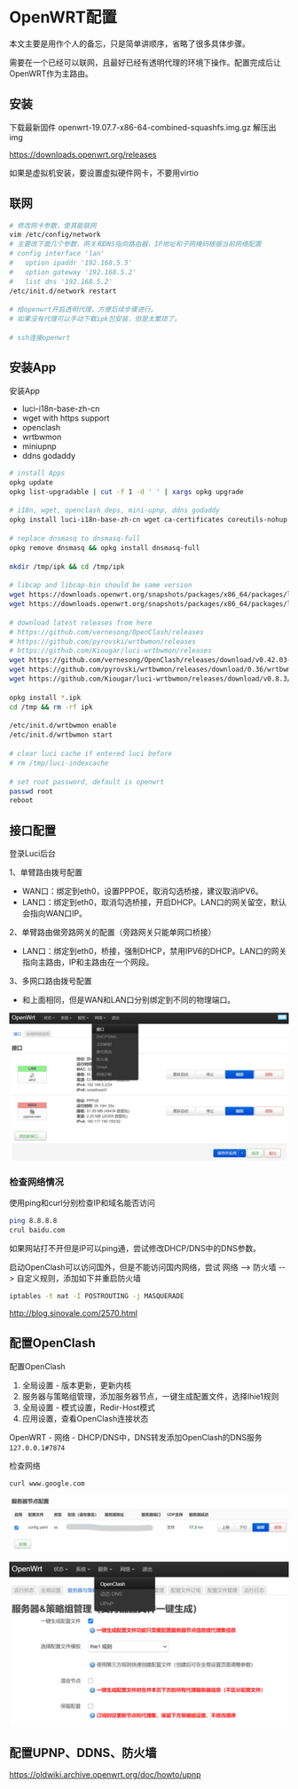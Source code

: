 # OpenWRT配置

本文主要是用作个人的备忘，只是简单讲顺序，省略了很多具体步骤。

需要在一个已经可以联网，且最好已经有透明代理的环境下操作。配置完成后让OpenWRT作为主路由。



## 安装

下载最新固件 openwrt-19.07.7-x86-64-combined-squashfs.img.gz 解压出img

https://downloads.openwrt.org/releases

如果是虚拟机安装，要设置虚拟硬件网卡，不要用virtio



## 联网

```bash
# 修改网卡参数，使其能联网
vim /etc/config/network
# 主要改下面几个参数，网关和DNS指向路由器，IP地址和子网掩码根据当前网络配置
# config interface 'lan'
#   option ipaddr '192.168.5.5'
#   option gateway '192.168.5.2'
#   list dns '192.168.5.2'
/etc/init.d/network restart

# 给openwrt开启透明代理，方便后续步骤进行。
# 如果没有代理可以手动下载ipk包安装，但是太繁琐了。

# ssh连接openwrt
```



## 安装App

安装App

- luci-i18n-base-zh-cn
- wget with https support
- openclash
- wrtbwmon
- miniupnp
- ddns godaddy



```bash
# install Apps
opkg update
opkg list-upgradable | cut -f 1 -d ' ' | xargs opkg upgrade

# i18n, wget, openclash deps, mini-upnp, ddns godaddy
opkg install luci-i18n-base-zh-cn wget ca-certificates coreutils-nohup bash iptables curl jsonfilter ca-certificates ipset ip-full iptables-mod-tproxy iptables-mod-extra ruby ruby-yaml miniupnpd luci-app-upnp luci-app-ddns luci-i18n-ddns-zh-cn ddns-scripts_godaddy.com-v1

# replace dnsmasq to dnsmasq-full
opkg remove dnsmasq && opkg install dnsmasq-full

mkdir /tmp/ipk && cd /tmp/ipk

# libcap and libcap-bin should be same version
wget https://downloads.openwrt.org/snapshots/packages/x86_64/packages/libcap_2.43-1_x86_64.ipk
wget https://downloads.openwrt.org/snapshots/packages/x86_64/packages/libcap-bin_2.43-1_x86_64.ipk

# download latest releases from here
# https://github.com/vernesong/OpenClash/releases
# https://github.com/pyrovski/wrtbwmon/releases
# https://github.com/Kiougar/luci-wrtbwmon/releases
wget https://github.com/vernesong/OpenClash/releases/download/v0.42.03-beta/luci-app-openclash_0.42.03-beta_all.ipk
wget https://github.com/pyrovski/wrtbwmon/releases/download/0.36/wrtbwmon_0.36_all.ipk
wget https://github.com/Kiougar/luci-wrtbwmon/releases/download/v0.8.3/luci-wrtbwmon_v0.8.3_all.ipk

opkg install *.ipk
cd /tmp && rm -rf ipk

/etc/init.d/wrtbwmon enable
/etc/init.d/wrtbwmon start

# clear luci cache if entered luci before
# rm /tmp/luci-indexcache

# set root password, default is openwrt
passwd root
reboot
```



## 接口配置

登录Luci后台

1、单臂路由拨号配置

- WAN口：绑定到eth0，设置PPPOE，取消勾选桥接，建议取消IPV6。
- LAN口：绑定到eth0，取消勾选桥接，开启DHCP。LAN口的网关留空，默认会指向WAN口IP。

2、单臂路由做旁路网关的配置（旁路网关只能单网口桥接）

- LAN口：绑定到eth0，桥接，强制DHCP，禁用IPV6的DHCP。LAN口的网关指向主路由，IP和主路由在一个网段。

3、多网口路由拨号配置

- 和上面相同，但是WAN和LAN口分别绑定到不同的物理端口。

![image-20210405010719360](images/image-20210405010719360.png)



### 检查网络情况

使用ping和curl分别检查IP和域名能否访问

```bash
ping 8.8.8.8
crul baidu.com
```

如果网站打不开但是IP可以ping通，尝试修改DHCP/DNS中的DNS参数。

启动OpenClash可以访问国外，但是不能访问国内网络，尝试 网络 --> 防火墙 --> 自定义规则，添加如下并重启防火墙

```bash
iptables -t nat -I POSTROUTING -j MASQUERADE
```

http://blog.sinovale.com/2570.html



## 配置OpenClash

配置OpenClash

1. 全局设置 - 版本更新，更新内核
2. 服务器与策略组管理，添加服务器节点，一键生成配置文件，选择lhie1规则
3. 全局设置 - 模式设置，Redir-Host模式
4. 应用设置，查看OpenClash连接状态

OpenWRT - 网络 - DHCP/DNS中，DNS转发添加OpenClash的DNS服务 `127.0.0.1#7874`

检查网络


```bash
curl www.google.com
```

![image-20210405011045778](images/image-20210405011045778.png)

![image-20210405010944777](images/image-20210405010944777.png)



## 配置UPNP、DDNS、防火墙

https://oldwiki.archive.openwrt.org/doc/howto/upnp



